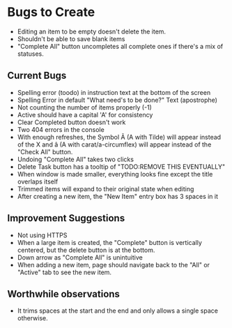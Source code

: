 # Bugs to Create

* Editing an item to be empty doesn't delete the item.
* Shouldn't be able to save blank items
* "Complete All" button uncompletes all complete ones if there's a mix of statuses.


## Current Bugs
* Spelling error (toodo) in instruction text at the bottom of the screen
* Spelling Error in default "What need's to be done?" Text (apostrophe)
* Not counting the number of items properly (-1)
* Active should have a capital 'A' for consistency
* Clear Completed button doesn't work
* Two 404 errors in the console
* With enough refreshes, the Symbol Ã (A with Tilde) will appear instead of the
 X and â (A with carat/a-circumflex) will appear instead of the "Check All"
 button.
* Undoing "Complete All" takes two clicks
* Delete Task button has a tooltip of "TODO:REMOVE THIS EVENTUALLY"
* When window is made smaller, everything looks fine except the title overlaps itself
* Trimmed items will expand to their original state when editing
* After creating a new item, the "New Item" entry box has 3 spaces in it


## Improvement Suggestions
* Not using HTTPS
* When a large item is created, the "Complete" button is vertically centered, but the delete button is at the bottom.
* Down arrow as "Complete All" is unintuitive
* When adding a new item, page should navigate back to the "All" or "Active" tab to see the new item.

## Worthwhile observations
* It trims spaces at the start and the end and only allows a single space otherwise.
